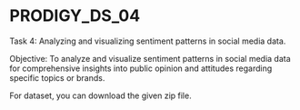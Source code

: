 # PRODIGY_DS_04
<P>Task 4: Analyzing and visualizing sentiment patterns in social media data.</P>
<P>Objective: To analyze and visualize sentiment patterns in social media data for comprehensive insights into public opinion and attitudes regarding specific topics or brands.</P>
<P>For dataset, you can download the given zip file.</P>
